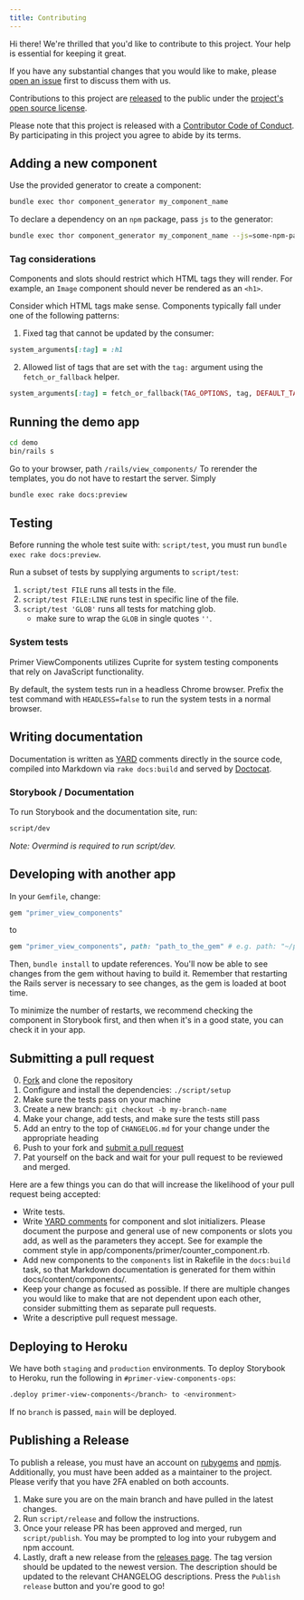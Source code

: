 ```yaml
---
title: Contributing
---
```


Hi there! We're thrilled that you'd like to contribute to this project. Your help is essential for keeping it great.

If you have any substantial changes that you would like to make, please [open an issue](http://github.com/primer/view_components/issues/new) first to discuss them with us.

Contributions to this project are [released](https://help.github.com/articles/github-terms-of-service/#6-contributions-under-repository-license) to the public under the [project's open source license](LICENSE.txt).

Please note that this project is released with a [Contributor Code of Conduct](CODE_OF_CONDUCT.md). By participating in this project you agree to abide by its terms.

## Adding a new component

Use the provided generator to create a component:

```sh
bundle exec thor component_generator my_component_name
```

To declare a dependency on an `npm` package, pass `js` to the generator:

```sh
bundle exec thor component_generator my_component_name --js=some-npm-package-name
```

### Tag considerations

Components and slots should restrict which HTML tags they will render. For example, an `Image` component should never be rendered as an `<h1>`.

Consider which HTML tags make sense. Components typically fall under one of the following patterns:

1) Fixed tag that cannot be updated by the consumer:

```rb
system_arguments[:tag] = :h1
```

2) Allowed list of tags that are set with the `tag:` argument using the `fetch_or_fallback` helper.

```rb
system_arguments[:tag] = fetch_or_fallback(TAG_OPTIONS, tag, DEFAULT_TAG)
```

## Running the demo app

```bash
cd demo
bin/rails s
```
Go to your browser, path `/rails/view_components/`
To rerender the templates, you do not have to restart the server. Simply
```bash
bundle exec rake docs:preview
```

## Testing

Before running the whole test suite with: `script/test`, you must run `bundle exec rake docs:preview`.

Run a subset of tests by supplying arguments to `script/test`:

1. `script/test FILE` runs all tests in the file.
1. `script/test FILE:LINE` runs test in specific line of the file.
1. `script/test 'GLOB'` runs all tests for matching glob.
    * make sure to wrap the `GLOB` in single quotes `''`.

### System tests

Primer ViewComponents utilizes Cuprite for system testing components that rely on JavaScript functionality.

By default, the system tests run in a headless Chrome browser. Prefix the test command with `HEADLESS=false` to run the system tests in a normal browser.

## Writing documentation

Documentation is written as [YARD](https://yardoc.org/) comments directly in the source code, compiled into Markdown via `rake docs:build` and served by [Doctocat](https://github.com/primer/doctocat).

### Storybook / Documentation

To run Storybook and the documentation site, run:

```bash
script/dev
```

_Note: Overmind is required to run script/dev._

## Developing with another app

In your `Gemfile`, change:

```ruby
gem "primer_view_components"
```

to

```ruby
gem "primer_view_components", path: "path_to_the_gem" # e.g. path: "~/primer/view_components"
```

Then, `bundle install` to update references. You'll now be able to see changes from the gem without having to build it.
Remember that restarting the Rails server is necessary to see changes, as the gem is loaded at boot time.

To minimize the number of restarts, we recommend checking the component in Storybook first, and then when it's in a good state, you can check it in your app.

## Submitting a pull request

0. [Fork](https://github.com/primer/view_components/fork) and clone the repository
0. Configure and install the dependencies: `./script/setup`
0. Make sure the tests pass on your machine
0. Create a new branch: `git checkout -b my-branch-name`
0. Make your change, add tests, and make sure the tests still pass
0. Add an entry to the top of `CHANGELOG.md` for your change under the appropriate heading
0. Push to your fork and [submit a pull request](https://github.com/primer/view_components/compare)
0. Pat yourself on the back and wait for your pull request to be reviewed and merged.

Here are a few things you can do that will increase the likelihood of your pull request being accepted:

* Write tests.
* Write [YARD comments](https://yardoc.org/) for component and slot initializers. Please document the purpose and general use of new components or slots you add, as well as the parameters they accept. See for example the comment style in app/components/primer/counter_component.rb.
* Add new components to the `components` list in Rakefile in the `docs:build` task, so that Markdown documentation is generated for them within docs/content/components/.
* Keep your change as focused as possible. If there are multiple changes you would like to make that are not dependent upon each other, consider submitting them as separate pull requests.
* Write a descriptive pull request message.

## Deploying to Heroku

We have both `staging` and `production` environments. To deploy Storybook to Heroku, run the following in `#primer-view-components-ops`:

```bash
.deploy primer-view-components</branch> to <environment>
```

If no `branch` is passed, `main` will be deployed.

## Publishing a Release

To publish a release, you must have an account on [rubygems](https://rubygems.org/) and [npmjs](https://www.npmjs.com/). Additionally, you must have been added as a maintainer
to the project. Please verify that you have 2FA enabled on both accounts.

1. Make sure you are on the main branch and have pulled in the latest changes.
1. Run `script/release` and follow the instructions.
1. Once your release PR has been approved and merged, run `script/publish`. You may be prompted to log into your rubygem and npm account.
1. Lastly, draft a new release from the [releases page](https://github.com/primer/view_components/releases). The tag version should be updated to the newest version. The description should be updated to the relevant CHANGELOG descriptions. Press the `Publish release` button and you're good to go!
